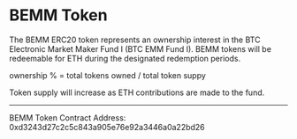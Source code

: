 # BEMM Token

The BEMM ERC20 token represents an ownership interest in the BTC Electronic Market Maker Fund I (BTC EMM Fund I). BEMM tokens will be redeemable for ETH during the designated redemption periods.

ownership % = total tokens owned / total token suppy

Token supply will increase as ETH contributions are made to the fund.

----
BEMM Token Contract Address: 0xd3243d27c2c5c843a905e76e92a3446a0a22bd26
